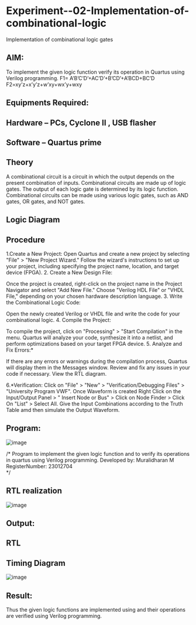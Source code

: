 # Experiment--02-Implementation-of-combinational-logic
Implementation of combinational logic gates
 
## AIM:
To implement the given logic function verify its operation in Quartus using Verilog programming.
 F1= A’B’C’D’+AC’D’+B’CD’+A’BCD+BC’D
F2=xy’z+x’y’z+w’xy+wx’y+wxy
 
 
 
## Equipments Required:
## Hardware – PCs, Cyclone II , USB flasher
## Software – Quartus prime


## Theory

A combinational circuit is a circuit in which the output depends on the present combination of inputs. Combinational circuits are made up of logic gates. The output of each logic gate is determined by its logic function. Combinational circuits can be made using various logic gates, such as AND gates, OR gates, and NOT gates.
 

## Logic Diagram
## Procedure
  1.Create a New Project:
Open Quartus and create a new project by selecting "File" > "New Project Wizard." Follow the wizard's instructions to set up your project, including specifying the project name, location, and target device (FPGA). 2. Create a New Design File:

Once the project is created, right-click on the project name in the Project Navigator and select "Add New File." Choose "Verilog HDL File" or "VHDL File," depending on your chosen hardware description language. 3. Write the Combinational Logic Code:

Open the newly created Verilog or VHDL file and write the code for your combinational logic. 4. Compile the Project:

To compile the project, click on "Processing" > "Start Compilation" in the menu. Quartus will analyze your code, synthesize it into a netlist, and perform optimizations based on your target FPGA device. 5. Analyze and Fix Errors:*

If there are any errors or warnings during the compilation process, Quartus will display them in the Messages window. Review and fix any issues in your code if necessary. View the RTL diagram.

  6.*Verification:
Click on "File" > "New" > "Verification/Debugging Files" > "University Program VWF". Once Waveform is created Right Click on the Input/Output Panel > " Insert Node or Bus" > Click on Node Finder > Click On "List" > Select All. Give the Input Combinations according to the Truth Table amd then simulate the Output Waveform.


## Program:






![image](https://github.com/vasanthkumarch/Experiment--02-Implementation-of-combinational-logic-/assets/147473403/d0863ea1-7448-4f21-8b0b-fbcb126beae8)









/*
Program to implement the given logic function and to verify its operations in quartus using Verilog programming.
Developed by: Muralidharan M
RegisterNumber:  23012704  
*/
## RTL realization





![image](https://github.com/vasanthkumarch/Experiment--02-Implementation-of-combinational-logic-/assets/147473403/08fbd549-f0e0-41af-a53e-d46c145860d0)









## Output:
## RTL
## Timing Diagram






![image](https://github.com/vasanthkumarch/Experiment--02-Implementation-of-combinational-logic-/assets/147473403/cde2a353-e03e-4a49-870e-b47df7695e98)








## Result:
Thus the given logic functions are implemented using  and their operations are verified using Verilog programming.
